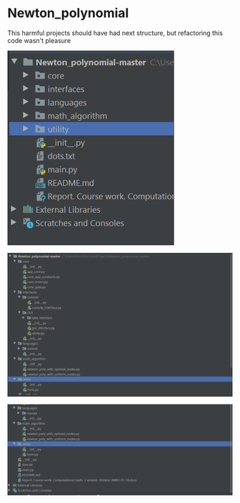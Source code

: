 # Newton_polynomial

This harmful projects should have had next structure, but refactoring this code wasn't pleasure

![alt text](https://github.com/Nwke/Newton-Interpolation-Polynomial/blob/master/future_past_project_structure_scr3.png)

![alt text](https://github.com/Nwke/Newton-Interpolation-Polynomial/blob/master/future_past_project_structure_scr1.png)

![alt text](https://github.com/Nwke/Newton-Interpolation-Polynomial/blob/master/future_past_project_structure_scr2.png)
